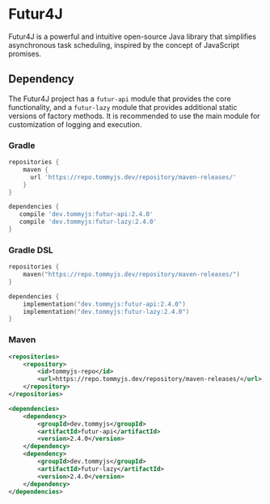 # Futur4J

Futur4J is a powerful and intuitive open-source Java library that simplifies asynchronous task scheduling, inspired by the concept of JavaScript promises.

## Dependency
The Futur4J project has a `futur-api` module that provides the core functionality, and a `futur-lazy` module that provides additional static versions of factory methods. It is
recommended to use the main module for customization of logging and execution.
### Gradle
```gradle
repositories {
    maven {
      url 'https://repo.tommyjs.dev/repository/maven-releases/'
    }
}

dependencies {
   compile 'dev.tommyjs:futur-api:2.4.0'
   compile 'dev.tommyjs:futur-lazy:2.4.0'
}
```
### Gradle DSL
```kotlin
repositories {
    maven("https://repo.tommyjs.dev/repository/maven-releases/")
}

dependencies {
    implementation("dev.tommyjs:futur-api:2.4.0")
    implementation("dev.tommyjs:futur-lazy:2.4.0")
}
```
### Maven
```xml
<repositories>
    <repository>
        <id>tommyjs-repo</id>
        <url>https://repo.tommyjs.dev/repository/maven-releases/</url>
    </repository>
</repositories>

<dependencies>
    <dependency>
        <groupId>dev.tommyjs</groupId>
        <artifactId>futur-api</artifactId>
        <version>2.4.0</version>
    </dependency>
    <dependency>
        <groupId>dev.tommyjs</groupId>
        <artifactId>futur-lazy</artifactId>
        <version>2.4.0</version>
    </dependency>
</dependencies>
```